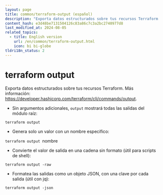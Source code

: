 ```yaml
---
layout: page
title: common/terraform-output (español)
description: "Exporta datos estructurados sobre tus recursos Terraform."
content_hash: e3d48be7131504126c83a86c7c3a2bc2740977d8
last_modified_at: 2024-08-05
related_topics:
  - title: English version
    url: /en/common/terraform-output.html
    icon: bi bi-globe
tldri18n_status: 2
---
```

# terraform output

Exporta datos estructurados sobre tus recursos Terraform.
Más información: <https://developer.hashicorp.com/terraform/cli/commands/output>.

- Sin argumentos adicionales, `output` mostrará todas las salidas del módulo raíz:

`terraform output`

- Genera solo un valor con un nombre específico:

`terraform output `<span class="tldr-var badge badge-pill bg-dark-lm bg-white-dm text-white-lm text-dark-dm font-weight-bold">nombre</span>

- Convierte el valor de salida en una cadena sin formato (útil para scripts de shell):

`terraform output -raw`

- Formatea las salidas como un objeto JSON, con una clave por cada salida (útil con jq):

`terraform output -json`
